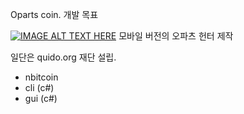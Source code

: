 Oparts coin. 개발 목표

[![IMAGE ALT TEXT HERE](https://img.youtube.com/vi/nNX62gc2Ld8/0.jpg)](https://www.youtube.com/watch?v=nNX62gc2Ld8)
모바일 버전의 오파츠 헌터 제작

일단은 quido.org 재단 설립.

- nbitcoin
- cli (c#)
- gui (c#)
